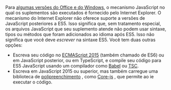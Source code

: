 Para [algumas versões do Office e do Windows](../concepts/browsers-used-by-office-web-add-ins.md), o mecanismo JavaScript no qual os suplementos são executados é fornecido pelo Internet Explorer. O mecanismo do Internet Explorer não oferece suporte a versões de JavaScript posteriores a ES5. Isso significa que, sem tratamento especial, os arquivos JavaScript que seu suplemento atende não podem usar sintaxe, tipos ou métodos que foram adicionados ao idioma após ES5. Isso não significa que você deve *escrever* na sintaxe ES5. Você tem duas outras opções:

- Escreva seu código no [ECMAScript 2015](https://www.w3schools.com/Js/js_es6.asp) (também chamado de ES6) ou em JavaScript posterior, ou em TypeScript, e compile seu código para ES5 JavaScript usando um compilador como [Babel](https://babeljs.io/) ou [TSC](https://www.typescriptlang.org/index.html).
- Escreva em JavaScript 2015 ou superior, mas também carregue uma biblioteca de [polipreenchimento](https://wikipedia.org/wiki/Polyfill_(programming)) , como [Core-js](https://github.com/zloirock/core-js) , que permite ao ie executar o código.
